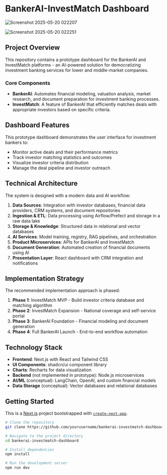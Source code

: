 # BankerAI-InvestMatch Dashboard

![Screenshot 2025-05-20 022207](https://github.com/user-attachments/assets/ca49531d-5787-49e1-b869-cedc6249ef4a)

![Screenshot 2025-05-20 022251](https://github.com/user-attachments/assets/6ff82486-bbf0-469c-a022-8f1653d8fc92)

## Project Overview

This repository contains a prototype dashboard for the BankerAI and InvestMatch platforms - an AI-powered solution for democratizing investment banking services for lower and middle-market companies.

### Core Components

- **BankerAI**: Automates financial modeling, valuation analysis, market research, and document preparation for investment banking processes.
- **InvestMatch**: A feature of BankerAI that efficiently matches deals with appropriate investors based on specific criteria.

## Dashboard Features

This prototype dashboard demonstrates the user interface for investment bankers to:

- Monitor active deals and their performance metrics
- Track investor matching statistics and outcomes
- Visualize investor criteria distribution
- Manage the deal pipeline and investor outreach

## Technical Architecture

The system is designed with a modern data and AI workflow:

1. **Data Sources**: Integration with investor databases, financial data providers, CRM systems, and document repositories
2. **Ingestion & ETL**: Data processing using Airflow/Prefect and storage in a raw data lake
3. **Storage & Knowledge**: Structured data in relational and vector databases
4. **AI Services**: Model training, registry, RAG pipelines, and orchestration
5. **Product Microservices**: APIs for BankerAI and InvestMatch
6. **Document Generation**: Automated creation of financial documents using AI
7. **Presentation Layer**: React dashboard with CRM integration and notifications

## Implementation Strategy

The recommended implementation approach is phased:

1. **Phase 1**: InvestMatch MVP - Build investor criteria database and matching algorithm
2. **Phase 2**: InvestMatch Expansion - National coverage and self-service portal
3. **Phase 3**: BankerAI Foundation - Financial modeling and document generation
4. **Phase 4**: Full BankerAI Launch - End-to-end workflow automation

## Technology Stack

- **Frontend**: Next.js with React and Tailwind CSS
- **UI Components**: shadcn/ui component library
- **Charts**: Recharts for data visualization
- **Backend** (not implemented in prototype): Node.js microservices
- **AI/ML** (conceptual): LangChain, OpenAI, and custom financial models
- **Data Storage** (conceptual): Vector databases and relational databases

## Getting Started

This is a [Next.js](https://nextjs.org/) project bootstrapped with [`create-next-app`](https://github.com/vercel/next.js/tree/canary/packages/create-next-app).

```bash
# Clone the repository
git clone https://github.com/yourusername/bankerai-investmatch-dashboard.git

# Navigate to the project directory
cd bankerai-investmatch-dashboard

# Install dependencies
npm install

# Run the development server
npm run dev
